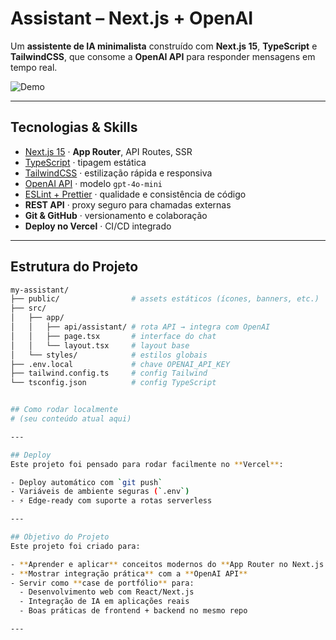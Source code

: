 # Assistant – Next.js + OpenAI

Um **assistente de IA minimalista** construído com **Next.js 15**, **TypeScript** e **TailwindCSS**, que consome a **OpenAI API** para responder mensagens em tempo real.

![Demo](./public/hero-readme.svg) <!-- Banner Dark, troque para o Light se preferir -->

---

## Tecnologias & Skills

- [Next.js 15](https://nextjs.org/) · **App Router**, API Routes, SSR
- [TypeScript](https://www.typescriptlang.org/) · tipagem estática
- [TailwindCSS](https://tailwindcss.com/) · estilização rápida e responsiva
- [OpenAI API](https://platform.openai.com/docs) · modelo `gpt-4o-mini`
- [ESLint + Prettier](https://eslint.org/) · qualidade e consistência de código
- **REST API** · proxy seguro para chamadas externas
- **Git & GitHub** · versionamento e colaboração
- **Deploy no Vercel** · CI/CD integrado

---

## Estrutura do Projeto

```bash
my-assistant/
├── public/                # assets estáticos (ícones, banners, etc.)
├── src/
│   ├── app/
│   │   ├── api/assistant/ # rota API → integra com OpenAI
│   │   ├── page.tsx       # interface do chat
│   │   └── layout.tsx     # layout base
│   └── styles/            # estilos globais
├── .env.local             # chave OPENAI_API_KEY
├── tailwind.config.ts     # config Tailwind
└── tsconfig.json          # config TypeScript


## Como rodar localmente
# (seu conteúdo atual aqui)

---

## Deploy
Este projeto foi pensado para rodar facilmente no **Vercel**:

- Deploy automático com `git push`  
- Variáveis de ambiente seguras (`.env`)  
- ⚡ Edge-ready com suporte a rotas serverless  

---

## Objetivo do Projeto
Este projeto foi criado para:

- **Aprender e aplicar** conceitos modernos do **App Router no Next.js 15**
- **Mostrar integração prática** com a **OpenAI API**
- Servir como **case de portfólio** para:
  - Desenvolvimento web com React/Next.js
  - Integração de IA em aplicações reais
  - Boas práticas de frontend + backend no mesmo repo

---
